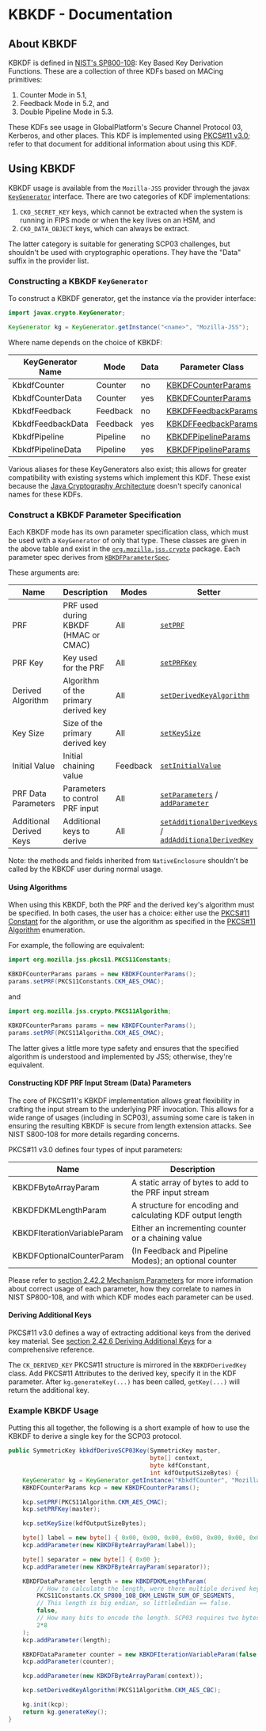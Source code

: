 # KBKDF - Documentation

## About KBKDF

KBKDF is defined in [NIST's SP800-108][sp800-108]: Key Based Key Derivation
Functions. These are a collection of three KDFs based on MACing primitives:

 1. Counter Mode in 5.1,
 2. Feedback Mode in 5.2, and
 3. Double Pipeline Mode in 5.3.

These KDFs see usage in GlobalPlatform's Secure Channel Protocol 03, Kerberos,
and other places. This KDF is implemented using [PKCS#11 v3.0][pkcs11-kbkdf];
refer to that document for additional information about using this KDF.

## Using KBKDF

KBKDF usage is available from the `Mozilla-JSS` provider through the javax
[`KeyGenerator`][key-generator] interface. There are two categories of KDF
implementations:

 1. `CKO_SECRET_KEY` keys, which cannot be extracted when the system is
    running in FIPS mode or when the key lives on an HSM, and
 2. `CKO_DATA_OBJECT` keys, which can always be extract.

The latter category is suitable for generating SCP03 challenges, but shouldn't
be used with cryptographic operations. They have the "Data" suffix in the
provider list.

### Constructing a KBKDF `KeyGenerator`

To construct a KBKDF generator, get the instance via the provider interface:

```java
import javax.crypto.KeyGenerator;

KeyGenerator kg = KeyGenerator.getInstance("<name>", "Mozilla-JSS");
```

Where name depends on the choice of KBKDF:

| KeyGenerator Name | Mode     | Data | Parameter Class                              |
|-------------------|----------|------|----------------------------------------------|
| KbkdfCounter      | Counter  | no   | [KBKDFCounterParams][kbkdf-counter-params]   |
| KbkdfCounterData  | Counter  | yes  | [KBKDFCounterParams][kbkdf-counter-params]   |
| KbkdfFeedback     | Feedback | no   | [KBKDFFeedbackParams][kbkdf-feedback-params] |
| KbkdfFeedbackData | Feedback | yes  | [KBKDFFeedbackParams][kbkdf-feedback-params] |
| KbkdfPipeline     | Pipeline | no   | [KBKDFPipelineParams][kbkdf-pipeline-params] |
| KbkdfPipelineData | Pipeline | yes  | [KBKDFPipelineParams][kbkdf-pipeline-params] |

Various aliases for these KeyGenerators also exist; this allows for greater
compatibility with existing systems which implement this KDF. These exist
because the [Java Cryptography Architecture][jca] doesn't specify canonical
names for these KDFs.

### Construct a KBKDF Parameter Specification

Each KBKDF mode has its own parameter specification class, which must be used
with a `KeyGenerator` of only that type. These classes are given in the above
table and exist in the [`org.mozilla.jss.crypto`][jss-crypto] package. Each
parameter spec derives from [`KBKDFParameterSpec`][kbkdf-spec].

These arguments are:

| Name                    | Description                          | Modes    | Setter                                                                                              |
|-------------------------|--------------------------------------|----------|-----------------------------------------------------------------------------------------------------|
| PRF                     | PRF used during KBKDF (HMAC or CMAC) | All      | [`setPRF`][kbkdf-spec-set-prf]                                                                      |
| PRF Key                 | Key used for the PRF                 | All      | [`setPRFKey`][kbkdf-spec-set-prf-key]                                                               |
| Derived Algorithm       | Algorithm of the primary derived key | All      | [`setDerivedKeyAlgorithm`][kbkdf-spec-set-derived-algo]                                             |
| Key Size                | Size of the primary derived key      | All      | [`setKeySize`][kbkdf-spec-set-key-size]                                                             |
| Initial Value           | Initial chaining value               | Feedback | [`setInitialValue`][kbkdf-spec-set-iv]                                                              |
| PRF Data Parameters     | Parameters to control PRF input      | All      | [`setParameters`][kbkdf-spec-set-params] / [`addParameter`][kbkdf-spec-add-param]                  |
| Additional Derived Keys | Additional keys to derive            | All      | [`setAdditionalDerivedKeys`][kbkdf-spec-set-keys] / [`addAdditionalDerivedKey`][kbkdf-spec-add-key] |

Note: the methods and fields inherited from `NativeEnclosure` shouldn't be
called by the KBKDF user during normal usage.

#### Using Algorithms

When using this KBKDF, both the PRF and the derived key's algorithm must be
specified. In both cases, the user has a choice: either use the
[PKCS#11 Constant][jss-pkcs11-constants] for the algorithm, or use the
algorithm as specified in the [PKCS#11 Algorithm][jss-pkcs11-algorithm]
enumeration.

For example, the following are equivalent:

```java
import org.mozilla.jss.pkcs11.PKCS11Constants;

KBKDFCounterParams params = new KBDKFCounterParams();
params.setPRF(PKCS11Constants.CKM_AES_CMAC);
```

and

```java
import org.mozilla.jss.crypto.PKCS11Algorithm;

KBKDFCounterParams params = new KBKDFCounterParams();
params.setPRF(PKCS11Algorithm.CKM_AES_CMAC);
```

The latter gives a little more type safety and ensures that the specified
algorithm is understood and implemented by JSS; otherwise, they're equivalent.

#### Constructing KDF PRF Input Stream (Data) Parameters

The core of PKCS#11's KBKDF implementation allows great flexibility in
crafting the input stream to the underlying PRF invocation. This allows for
a wide range of usages (including in SCP03), assuming some care is taken in
ensuring the resulting KBKDF is secure from length extension attacks. See
NIST S800-108 for more details regarding concerns.

PKCS#11 v3.0 defines four types of input parameters:

| Name                        | Description                                                |
|-----------------------------|------------------------------------------------------------|
| KBKDFByteArrayParam         | A static array of bytes to add to the PRF input stream     |
| KBKDFDKMLengthParam         | A structure for encoding and calculating KDF output length |
| KBKDFIterationVariableParam | Either an incrementing counter or a chaining value         |
| KBKDFOptionalCounterParam   | (In Feedback and Pipeline Modes); an optional counter      |

Please refer to [section 2.42.2 Mechanism Parameters][pkcs11-kbkdf-params]
for more information about correct usage of each parameter, how they correlate
to names in NIST SP800-108, and with which KDF modes each parameter can be
used.

#### Deriving Additional Keys

PKCS#11 v3.0 defines a way of extracting additional keys from the derived key
material. See [section 2.42.6 Deriving Additional Keys][pkcs11-kbkdf-adk] for
a comprehensive reference.

The `CK_DERIVED_KEY` PKCS#11 structure is mirrored in the `KBKDFDerivedKey`
class. Add PKCS#11 Attributes to the derived key, specify it in the KDF
parameter. After `kg.generateKey(...)` has been called, `getKey(...)` will
return the additional key.

### Example KBKDF Usage

Putting this all together, the following is a short example of how to use the
KBKDF to derive a single key for the SCP03 protocol.

```java
public SymmetricKey kbkdfDeriveSCP03Key(SymmetricKey master,
                                        byte[] context,
                                        byte kdfConstant,
                                        int kdfOutputSizeBytes) {
    KeyGenerator kg = KeyGenerator.getInstance("KbkdfCounter", "Mozilla-JSS");
    KBKDFCounterParams kcp = new KBKDFCounterParams();

    kcp.setPRF(PKCS11Algorithm.CKM_AES_CMAC);
    kcp.setPRFKey(master);

    kcp.setKeySize(kdfOutputSizeBytes);

    byte[] label = new byte[] { 0x00, 0x00, 0x00, 0x00, 0x00, 0x00, 0x00, 0x00, 0x00, 0x00, 0x00, kdfConstant };
    kcp.addParameter(new KBKDFByteArrayParam(label));

    byte[] separator = new byte[] { 0x00 };
    kcp.addParameter(new KBKDFByteArrayParam(separator));

    KBKDFDataParameter length = new KBKDFDKMLengthParam(
        // How to calculate the length, were there multiple derived keys.
        PKCS11Constants.CK_SP800_108_DKM_LENGTH_SUM_OF_SEGMENTS,
        // This length is big endian, so littleEndian == false.
        false,
        // How many bits to encode the length. SCP03 requires two bytes.
        2*8
    );
    kcp.addParameter(length);

    KBKDFDataParameter counter = new KBKDFIterationVariableParam(false, 1*8);
    kcp.addParameter(counter);

    kcp.addParameter(new KBKDFByteArrayParam(context));

    kcp.setDerivedKeyAlgorithm(PKCS11Algorithm.CKM_AES_CBC);

    kg.init(kcp);
    return kg.generateKey();
}
```

[jca]: https://docs.oracle.com/javase/8/docs/technotes/guides/security/crypto/CryptoSpec.html "Java Cryptography Architecture Reference Guide"
[jss-crypto]: https://dogtagpki.github.io/jss/master/javadocs/org/mozilla/jss/crypto/package-summary.html "org.mozilla.jss.crypto.*"
[jss-pkcs11-algorithm]: https://dogtagpki.github.io/jss/master/javadocs/org/mozilla/jss/crypto/PKCS11Algorithm.html "org.mozilla.jss.crypto.PKCS11Algorithm"
[jss-pkcs11-constants]: https://dogtagpki.github.io/jss/master/javadocs/org/mozilla/jss/pkcs11/PKCS11Constants.html "org.mozilla.jss.pkcs11.PKCS11Constants"
[kbkdf-counter-params]: https://dogtagpki.github.io/jss/master/javadocs/org/mozilla/jss/crypto/KBKDFCounterParams.html "org.mozilla.jss.crypto.KBKDFCounterParams"
[kbkdf-feedback-params]: https://dogtagpki.github.io/jss/master/javadocs/org/mozilla/jss/crypto/KBKDFFeedbackParams.html "org.mozilla.jss.crypto.KBKDFFeedbackParams"
[kbkdf-pipeline-params]: https://dogtagpki.github.io/jss/master/javadocs/org/mozilla/jss/crypto/KBKDFPipelineParams.html "org.mozilla.jss.crypto.KBKDFPipelineParams"
[kbkdf-spec]: https://dogtagpki.github.io/jss/master/javadocs/org/mozilla/jss/crypto/KBKDFParameterSpec.html "org.mozilla.jss.crypto.KBKDFParameterSpec"
[kbkdf-spec-set-prf]: https://dogtagpki.github.io/jss/master/javadocs/org/mozilla/jss/crypto/KBKDFParameterSpec.html#setPRF-org.mozilla.jss.crypto.PKCS11Algorithm- "org.mozilla.jss.crypto.KBKDFParameterSpec setPRF(...)"
[kbkdf-spec-set-prf-key]: https://dogtagpki.github.io/jss/master/javadocs/org/mozilla/jss/crypto/KBKDFParameterSpec.html#setPRFKey-javax.crypto.SecretKey- "org.mozilla.jss.crypto.KBKDFParameterSpec setPRFKey(...)"
[kbkdf-spec-set-derived-algo]: https://dogtagpki.github.io/jss/master/javadocs/org/mozilla/jss/crypto/KBKDFParameterSpec.html#setDerivedKeyAlgorithm-org.mozilla.jss.crypto.PKCS11Algorithm- "org.mozilla.jss.crypto.KBKDFParameterSpec setDerivedKeyAlgorithm(...)"
[kbkdf-spec-set-key-size]: https://dogtagpki.github.io/jss/master/javadocs/org/mozilla/jss/crypto/KBKDFParameterSpec.html#setKeySize-int- "org.mozilla.jss.crypto.KBKDFParameterSpec setKeySize(...)"
[kbkdf-spec-set-iv]: https://dogtagpki.github.io/jss/master/javadocs/org/mozilla/jss/crypto/KBKDFFeedbackParams.html
[kbkdf-spec-set-params]: https://dogtagpki.github.io/jss/master/javadocs/org/mozilla/jss/crypto/KBKDFParameterSpec.html#setParameters-org.mozilla.jss.crypto.KBKDFDataParameter:A- "org.mozilla.jss.crypto.KBKDFParameterSpec setParameters(...)"
[kbkdf-spec-add-param]: https://dogtagpki.github.io/jss/master/javadocs/org/mozilla/jss/crypto/KBKDFParameterSpec.html#addParameter-org.mozilla.jss.crypto.KBKDFDataParameter- "org.mozilla.jss.crypto.KBKDFParameterSpec addParameter(...)"
[kbkdf-spec-set-keys]: https://dogtagpki.github.io/jss/master/javadocs/org/mozilla/jss/crypto/KBKDFParameterSpec.html#setAdditionalDerivedKeys-org.mozilla.jss.crypto.KBKDFDerivedKey:A- "org.mozilla.jss.crypto.KBKDFParameterSpec setAdditionalDerivedKeys(...)"
[kbkdf-spec-add-key]: https://dogtagpki.github.io/jss/master/javadocs/org/mozilla/jss/crypto/KBKDFParameterSpec.html#addAdditionalDerivedKey-org.mozilla.jss.crypto.KBKDFDerivedKey- "org.mozilla.jss.crypto.KBKDFParameterSpec addAdditionalDerivedKey(...)"
[key-generator]: https://docs.oracle.com/javase/8/docs/api/javax/crypto/KeyGenerator.html "javax.crypto.KeyGenerator"
[pkcs11-kbkdf]: https://docs.oasis-open.org/pkcs11/pkcs11-curr/v3.0/csprd01/pkcs11-curr-v3.0-csprd01.html#_Toc437440585 "PKCS#11 v3.0: SP 800-108 Key Derivation"
[pkcs11-kbkdf-params]: https://docs.oasis-open.org/pkcs11/pkcs11-curr/v3.0/csprd01/pkcs11-curr-v3.0-csprd01.html#_Toc8118473 "PKCS#11 v3.0: SP 800-108 Key Derivation: 2.42.2 Mechanism Parameters"
[pkcs11-kbkdf-adk]: https://docs.oasis-open.org/pkcs11/pkcs11-curr/v3.0/csprd01/pkcs11-curr-v3.0-csprd01.html#_Toc8118477 "PKCS#11 v3.0: SP 800-108 Key Derivation: 2.42.6 Deriving Additional Keys"
[sp800-108]: https://csrc.nist.gov/publications/detail/sp/800-108/final "Recommendation for Key Derivation using Pseudorandom Functions (Revised)"
